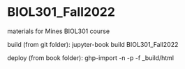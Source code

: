 # BIOL301_Fall2022
materials for Mines BIOL301 course

build (from git folder):
jupyter-book build BIOL301_Fall2022

deploy (from book folder):
ghp-import -n -p -f _build/html
